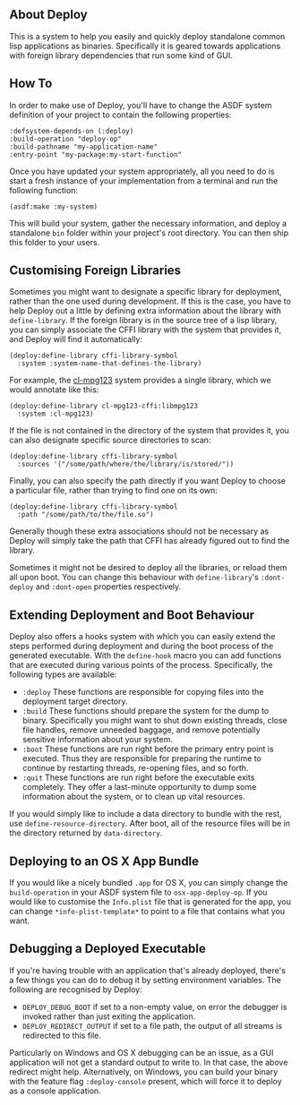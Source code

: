 ## About Deploy
This is a system to help you easily and quickly deploy standalone common lisp applications as binaries. Specifically it is geared towards applications with foreign library dependencies that run some kind of GUI.

## How To
In order to make use of Deploy, you'll have to change the ASDF system definition of your project to contain the following properties:

    :defsystem-depends-on (:deploy)
    :build-operation "deploy-op"
    :build-pathname "my-application-name"
    :entry-point "my-package:my-start-function"

Once you have updated your system appropriately, all you need to do is start a fresh instance of your implementation from a terminal and run the following function:

    (asdf:make :my-system)

This will build your system, gather the necessary information, and deploy a standalone `bin` folder within your project's root directory. You can then ship this folder to your users.

## Customising Foreign Libraries
Sometimes you might want to designate a specific library for deployment, rather than the one used during development. If this is the case, you have to help Deploy out a little by defining extra information about the library with `define-library`. If the foreign library is in the source tree of a lisp library, you can simply associate the CFFI library with the system that provides it, and Deploy will find it automatically:

    (deploy:define-library cffi-library-symbol
      :system :system-name-that-defines-the-library)

For example, the [cl-mpg123](https://github.com/Shirakumo/cl-mpg123) system provides a single library, which we would annotate like this:

    (deploy:define-library cl-mpg123-cffi:libmpg123
      :system :cl-mpg123)

If the file is not contained in the directory of the system that provides it, you can also designate specific source directories to scan:

    (deploy:define-library cffi-library-symbol
      :sources '("/some/path/where/the/library/is/stored/")) 

Finally, you can also specify the path directly if you want Deploy to choose a particular file, rather than trying to find one on its own:

    (deploy:define-library cffi-library-symbol
      :path "/some/path/to/the/file.so")

Generally though these extra associations should not be necessary as Deploy will simply take the path that CFFI has already figured out to find the library.

Sometimes it might not be desired to deploy all the libraries, or reload them all upon boot. You can change this behaviour with `define-library`'s `:dont-deploy` and `:dont-open` properties respectively.

## Extending Deployment and Boot Behaviour
Deploy also offers a hooks system with which you can easily extend the steps performed during deployment and during the boot process of the generated executable. With the `define-hook` macro you can add functions that are executed during various points of the process. Specifically, the following types are available:

* `:deploy` These functions are responsible for copying files into the deployment target directory.
* `:build` These functions should prepare the system for the dump to binary. Specifically you might want to shut down existing threads, close file handles, remove unneeded baggage, and remove potentially sensitive information about your system.
* `:boot` These functions are run right before the primary entry point is executed. Thus they are responsible for preparing the runtime to continue by restarting threads, re-opening files, and so forth.
* `:quit` These functions are run right before the executable exits completely. They offer a last-minute opportunity to dump some information about the system, or to clean up vital resources.

If you would simply like to include a data directory to bundle with the rest, use `define-resource-directory`. After boot, all of the resource files will be in the directory returned by `data-directory`.

## Deploying to an OS X App Bundle
If you would like a nicely bundled `.app` for OS X, you can simply change the `build-operation` in your ASDF system file to `osx-app-deploy-op`. If you would like to customise the `Info.plist` file that is generated for the app, you can change `*info-plist-template*` to point to a file that contains what you want.

## Debugging a Deployed Executable
If you're having trouble with an application that's already deployed, there's a few things you can do to debug it by setting environment variables. The following are recognised by Deploy:

* `DEPLOY_DEBUG_BOOT` if set to a non-empty value, on error the debugger is invoked rather than just exiting the application.
* `DEPLOY_REDIRECT_OUTPUT` if set to a file path, the output of all streams is redirected to this file.

Particularly on Windows and OS X debugging can be an issue, as a GUI application will not get a standard output to write to. In that case, the above redirect might help. Alternatively, on Windows, you can build your binary with the feature flag `:deploy-console` present, which will force it to deploy as a console application.
